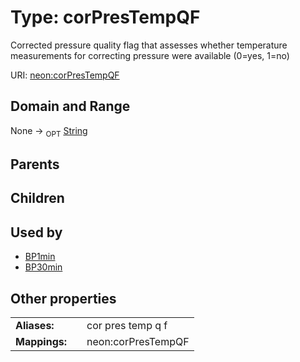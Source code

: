 
# Type: corPresTempQF


Corrected pressure quality flag that assesses whether temperature measurements for correcting pressure were available (0=yes, 1=no)

URI: [neon:corPresTempQF](https://data.neonscience.org/corPresTempQF)


## Domain and Range

None ->  <sub>OPT</sub> [String](types/String.md)

## Parents


## Children


## Used by

 * [BP1min](BP1min.md)
 * [BP30min](BP30min.md)

## Other properties

|  |  |  |
| --- | --- | --- |
| **Aliases:** | | cor pres temp q f |
| **Mappings:** | | neon:corPresTempQF |

